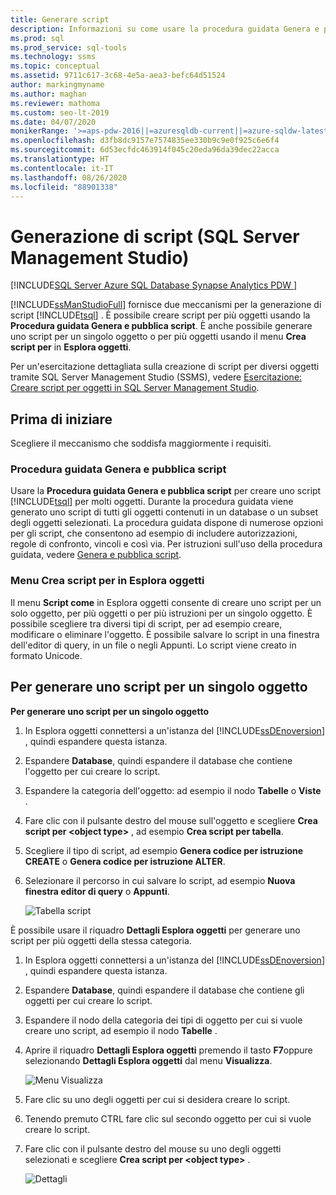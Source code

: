 ```yaml
---
title: Generare script
description: Informazioni su come usare la procedura guidata Genera e pubblica script per creare script Transact-SQL per più oggetti e come usare il menu Crea script per in Esplora oggetti per generare script per singoli oggetti o più oggetti.
ms.prod: sql
ms.prod_service: sql-tools
ms.technology: ssms
ms.topic: conceptual
ms.assetid: 9711c617-3c68-4e5a-aea3-befc64d51524
author: markingmyname
ms.author: maghan
ms.reviewer: mathoma
ms.custom: seo-lt-2019
ms.date: 04/07/2020
monikerRange: '>=aps-pdw-2016||=azuresqldb-current||=azure-sqldw-latest||>=sql-server-2016||=sqlallproducts-allversions||>=sql-server-linux-2017||=azuresqldb-mi-current'
ms.openlocfilehash: d3fb8dc9157e7574835ee330b9c9e0f925c6e6f4
ms.sourcegitcommit: 6d53ecfdc463914f045c20eda96da39dec22acca
ms.translationtype: HT
ms.contentlocale: it-IT
ms.lasthandoff: 08/26/2020
ms.locfileid: "88901338"
---
```

# <a name="generate-scripts-sql-server-management-studio"></a>Generazione di script (SQL Server Management Studio)

[!INCLUDE[SQL Server Azure SQL Database Synapse Analytics PDW ](../../includes/applies-to-version/sql-asdb-asdbmi-asa-pdw.md)]

[!INCLUDE[ssManStudioFull](../../includes/ssmanstudiofull-md.md)] fornisce due meccanismi per la generazione di script [!INCLUDE[tsql](../../includes/tsql-md.md)] . È possibile creare script per più oggetti usando la **Procedura guidata Genera e pubblica script**. È anche possibile generare uno script per un singolo oggetto o per più oggetti usando il menu **Crea script per** in **Esplora oggetti**.

Per un'esercitazione dettagliata sulla creazione di script per diversi oggetti tramite SQL Server Management Studio (SSMS), vedere [Esercitazione: Creare script per oggetti in SQL Server Management Studio](https://docs.microsoft.com/sql/ssms/tutorials/scripting-ssms).

## <a name="before-you-begin"></a>Prima di iniziare

Scegliere il meccanismo che soddisfa maggiormente i requisiti. 

###  <a name="generate-and-publish-scripts-wizard"></a><a name="GenPubScriptWiz"></a> Procedura guidata Genera e pubblica script

Usare la **Procedura guidata Genera e pubblica script** per creare uno script [!INCLUDE[tsql](../../includes/tsql-md.md)] per molti oggetti. Durante la procedura guidata viene generato uno script di tutti gli oggetti contenuti in un database o un subset degli oggetti selezionati. La procedura guidata dispone di numerose opzioni per gli script, che consentono ad esempio di includere autorizzazioni, regole di confronto, vincoli e così via. Per istruzioni sull'uso della procedura guidata, vedere [Genera e pubblica script](../../relational-databases/scripting/generate-and-publish-scripts-wizard.md).
  
### <a name="object-explorer-script-as-menu"></a><a name="OEScriptAsMenu"></a> Menu Crea script per in Esplora oggetti

Il menu **Script come** in Esplora oggetti consente di creare uno script per un solo oggetto, per più oggetti o per più istruzioni per un singolo oggetto. È possibile scegliere tra diversi tipi di script, per ad esempio creare, modificare o eliminare l'oggetto. È possibile salvare lo script in una finestra dell'editor di query, in un file o negli Appunti. Lo script viene creato in formato Unicode.

## <a name="to-generate-a-script-of-a-single-object"></a><a name="ScriptSingleObject"></a> Per generare uno script per un singolo oggetto

**Per generare uno script per un singolo oggetto**

1. In Esplora oggetti connettersi a un'istanza del [!INCLUDE[ssDEnoversion](../../includes/ssdenoversion-md.md)] , quindi espandere questa istanza.

2. Espandere **Database**, quindi espandere il database che contiene l'oggetto per cui creare lo script.

3. Espandere la categoria dell'oggetto: ad esempio il nodo **Tabelle** o **Viste** .

4. Fare clic con il pulsante destro del mouse sull'oggetto e scegliere **Crea script per \<object type>** , ad esempio **Crea script per tabella**.

5. Scegliere il tipo di script, ad esempio **Genera codice per istruzione CREATE** o **Genera codice per istruzione ALTER**.

6. Selezionare il percorso in cui salvare lo script, ad esempio **Nuova finestra editor di query** o **Appunti**.

    ![Tabella script](media/generate-scripts-sql-server-management-studio/script-table.png)

È possibile usare il riquadro **Dettagli Esplora oggetti** per generare uno script per più oggetti della stessa categoria.

1. In Esplora oggetti connettersi a un'istanza del [!INCLUDE[ssDEnoversion](../../includes/ssdenoversion-md.md)] , quindi espandere questa istanza.

2. Espandere **Database**, quindi espandere il database che contiene gli oggetti per cui creare lo script.

3. Espandere il nodo della categoria dei tipi di oggetto per cui si vuole creare uno script, ad esempio il nodo **Tabelle** .

4. Aprire il riquadro **Dettagli Esplora oggetti** premendo il tasto **F7**oppure selezionando **Dettagli Esplora oggetti** dal menu **Visualizza**.

    ![Menu Visualizza](media/generate-scripts-sql-server-management-studio/object-explorer-details-view-menu.png)

5. Fare clic su uno degli oggetti per cui si desidera creare lo script.

6. Tenendo premuto CTRL fare clic sul secondo oggetto per cui si vuole creare lo script.

7. Fare clic con il pulsante destro del mouse su uno degli oggetti selezionati e scegliere **Crea script per \<object type>** .

    ![Dettagli](media/generate-scripts-sql-server-management-studio/object-explorer-details.png)